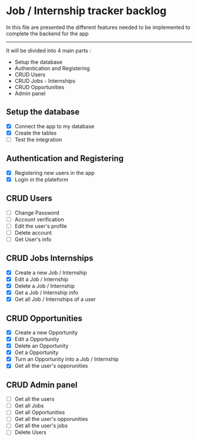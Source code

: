 # Job / Internship tracker backlog
In this file are presented the different features needed to be implemented to complete the backend for the app

---- 
It will be divided into 4 main parts : 
- Setup the database
- Authentication and Registering
- CRUD Users
- CRUD Jobs - Internships
- CRUD Opportunities
- Admin panel

## Setup the database
- [X] Connect the app to my database
- [X] Create the tables
- [ ] Test the integration

## Authentication and Registering
- [X] Registering new users in the app
- [X] Login in the plateform

## CRUD Users
- [ ] Change Password
- [ ] Account verification
- [ ] Edit the user's profile
- [ ] Delete account
- [ ] Get User's info

## CRUD Jobs Internships
- [X] Create a new Job / Internship
- [X] Edit a Job / Internship
- [X] Delete a Job / Internship
- [X] Get a Job / Internship info
- [X] Get all Job / Internships of a user

## CRUD Opportunities
- [X] Create a new Opportunity
- [X] Edit a Opportunity 
- [X] Delete an Opportunity 
- [X] Get a Opportunity 
- [X] Turn an Opportunity into a Job / Internship
- [X] Get all the user's opporunities

## CRUD Admin panel
- [ ] Get all the users
- [ ] Get all Jobs
- [ ] Get all Opportunities
- [ ] Get all the user's opporunities
- [ ] Get all the user's jobs 
- [ ] Delete Users

